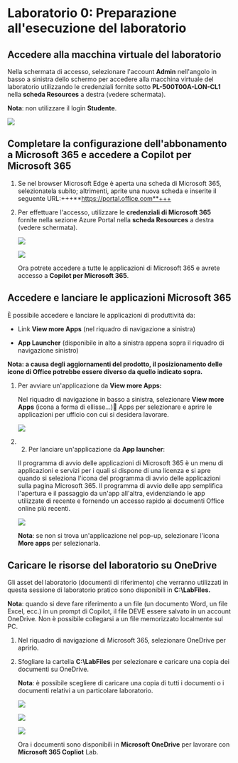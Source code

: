 # Laboratorio 0: Preparazione all'esecuzione del laboratorio

## Accedere alla macchina virtuale del laboratorio

Nella schermata di accesso, selezionare l'account **Admin** nell'angolo in basso a sinistra dello schermo per accedere alla macchina virtuale del laboratorio utilizzando le credenziali fornite sotto **PL-500T00A-LON-CL1** nella **scheda Resources** a destra (vedere schermata).

**Nota**: non utilizzare il login **Studente**.

![](./media/image1.png)

## Completare la configurazione dell'abbonamento a Microsoft 365 e accedere a Copilot per Microsoft 365

1.  Se nel browser Microsoft Edge è aperta una scheda di Microsoft 365, selezionatela subito; altrimenti, aprite una nuova       scheda e inserite il seguente URL:+++**https://portal.office.com**+++

2.  Per effettuare l'accesso, utilizzare le **credenziali di Microsoft 365** fornite nella sezione Azure Portal nella            **scheda Resources** a destra (vedere schermata).

    ![](./media/image2.png)

    ![](./media/image3.png)

    Ora potrete accedere a tutte le applicazioni di Microsoft 365 e avrete accesso a **Copilot per Microsoft 365**.

## Accedere e lanciare le applicazioni Microsoft 365

È possibile accedere e lanciare le applicazioni di produttività da:

- Link **View more Apps** (nel riquadro di navigazione a sinistra)

- **App Launcher** (disponibile in alto a sinistra appena sopra il riquadro di navigazione sinistro)

**Nota: a causa degli aggiornamenti del prodotto, il posizionamento delle icone di Office potrebbe essere diverso da quello 
indicato sopra.**

1.  Per avviare un'applicazione da **View more Apps:**

    Nel riquadro di navigazione in basso a sinistra, selezionare **View more Apps** (icona a forma di ellisse...) Apps per
    selezionare e aprire le applicazioni per ufficio con cui si desidera lavorare.

     ![](./media/image4.png)

3.  2.	Per lanciare un'applicazione da **App launcher**:

    Il programma di avvio delle applicazioni di Microsoft 365 è un menu di applicazioni e servizi per i quali si dispone di 
    una licenza e si apre quando si seleziona l'icona del programma di avvio delle applicazioni sulla pagina Microsoft 365. 
    Il programma di avvio delle app semplifica l'apertura e il passaggio da un'app all'altra, evidenziando le app utilizzate 
    di recente e fornendo un accesso rapido ai documenti Office online più recenti.

    ![](./media/image5.png)

    **Nota**: se non si trova un'applicazione nel pop-up, selezionare l'icona **More apps** per selezionarla.

## Caricare le risorse del laboratorio su OneDrive

Gli asset del laboratorio (documenti di riferimento) che verranno utilizzati in questa sessione di laboratorio pratico sono 
disponibili in **C:\LabFiles.**

**Nota**: quando si deve fare riferimento a un file (un documento Word, un file Excel, ecc.) in un prompt di Copilot, il 
file DEVE essere salvato in un account OneDrive. Non è possibile collegarsi a un file memorizzato localmente sul PC.

1.  Nel riquadro di navigazione di Microsoft 365, selezionare OneDrive per aprirlo.

2.  Sfogliare la cartella **C:\LabFiles** per selezionare e caricare una copia dei documenti su OneDrive.

    **Nota**: è possibile scegliere di caricare una copia di tutti i documenti o i documenti relativi a un particolare 
    laboratorio.

     ![](./media/image6.png)

     ![](./media/image7.png)

     ![](./media/image8.png)

     Ora i documenti sono disponibili in **Microsoft OneDrive** per lavorare con **Microsoft 365 Copliot** Lab.

